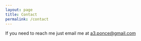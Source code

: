 ```yaml
---
layout: page
title: Contact
permalink: /contact
---
```


If you need to reach me just email me at a3.ponce@gmail.com 
